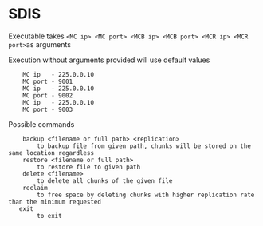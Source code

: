 # SDIS

Executable takes ```<MC ip> <MC port> <MCB ip> <MCB port> <MCR ip> <MCR port>```as arguments

Execution without arguments provided will use default values
```
    MC ip   - 225.0.0.10
    MC port - 9001
    MC ip   - 225.0.0.10
    MC port - 9002
    MC ip   - 225.0.0.10
    MC port - 9003
```
Possible commands
```
    backup <filename or full path> <replication>
        to backup file from given path, chunks will be stored on the same location regardless
    restore <filename or full path>
        to restore file to given path
    delete <filename>
        to delete all chunks of the given file
    reclaim
        to free space by deleting chunks with higher replication rate than the minimum requested
   exit
        to exit
```
